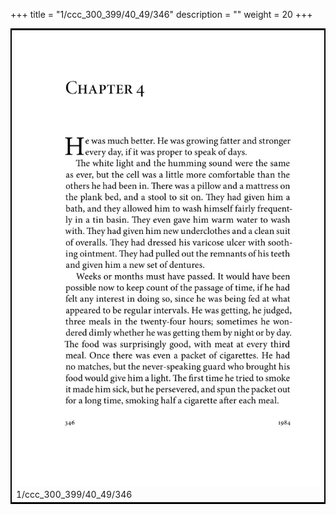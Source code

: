 +++
title = "1/ccc_300_399/40_49/346"
description = ""
weight = 20
+++

<table style="border:2px solid black;max-width:800px;max-height:800px;" 
><tr><td><img class="center-fit-jpg"
src="/jpg_/out_jpg_1984__346.jpg"  >1/ccc_300_399/40_49/346</img></td></tr></table>